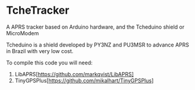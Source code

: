 # TcheTracker

A APRS tracker based on Arduino hardware, and the Tcheduino shield or MicroModem

Tcheduino is a shield developed by PY3NZ and PU3MSR to advance APRS in Brazil with very low cost.


To compile this code you will need: 

1. LibAPRS[https://github.com/markqvist/LibAPRS]
2. TinyGPSPlus[https://github.com/mikalhart/TinyGPSPlus]
